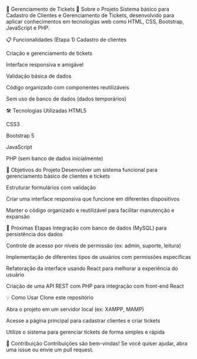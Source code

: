 
🎫 Gerenciamento de Tickets
🚀 Sobre o Projeto
Sistema básico para Cadastro de Clientes e Gerenciamento de Tickets, desenvolvido para aplicar conhecimentos em tecnologias web como HTML, CSS, Bootstrap, JavaScript e PHP.

📋 Funcionalidades (Etapa 1)
Cadastro de clientes

Criação e gerenciamento de tickets

Interface responsiva e amigável

Validação básica de dados

Código organizado com componentes reutilizáveis

Sem uso de banco de dados (dados temporários)

🛠️ Tecnologias Utilizadas
HTML5

CSS3

Bootstrap 5

JavaScript

PHP (sem banco de dados inicialmente)

🎯 Objetivos do Projeto
Desenvolver um sistema funcional para gerenciamento básico de clientes e tickets

Estruturar formulários com validação

Criar uma interface responsiva que funcione em diferentes dispositivos

Manter o código organizado e reutilizável para facilitar manutenção e expansão

🔮 Próximas Etapas
Integração com banco de dados (MySQL) para persistência dos dados

Controle de acesso por níveis de permissão (ex: admin, suporte, leitura)

Implementação de diferentes tipos de usuários com permissões específicas

Refatoração da interface usando React para melhorar a experiência do usuário

Criação de uma API REST com PHP para integração com front-end React

💡 Como Usar
Clone este repositório

Abra o projeto em um servidor local (ex: XAMPP, MAMP)

Acesse a página principal para cadastrar clientes e criar tickets

Utilize o sistema para gerenciar tickets de forma simples e rápida

🤝 Contribuição
Contribuições são bem-vindas!
Se você quiser ajudar, abra uma issue ou envie um pull request.
